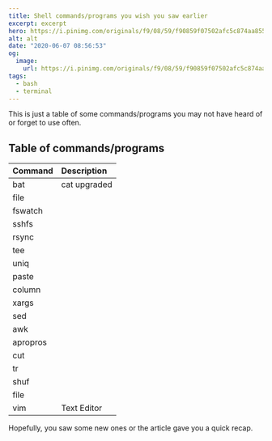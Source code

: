 ```yaml
---
title: Shell commands/programs you wish you saw earlier
excerpt: excerpt
hero: https://i.pinimg.com/originals/f9/08/59/f90859f07502afc5c874aa855b8db701.jpg
alt: alt
date: "2020-06-07 08:56:53"
og:
  image:
    url: https://i.pinimg.com/originals/f9/08/59/f90859f07502afc5c874aa855b8db701.jpg
tags:
  - bash
  - terminal
---
```


This is just a table of some commands/programs you may not have heard of or
forget to use often.

## Table of commands/programs

| Command  | Description  |
| :------- | :----------- |
| bat      | cat upgraded |
| file     |              |
| fswatch  |              |
| sshfs    |              |
| rsync    |              |
| tee      |              |
| uniq     |              |
| paste    |              |
| column   |              |
| xargs    |              |
| sed      |              |
| awk      |              |
| apropros |              |
| cut      |              |
| tr       |              |
| shuf     |              |
| file     |              |
| vim      | Text Editor  |

Hopefully, you saw some new ones or the article gave you a quick recap.
